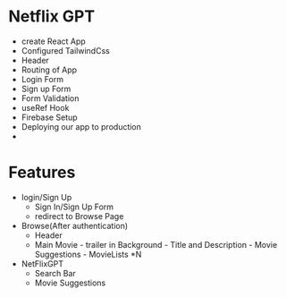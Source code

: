 # Netflix GPT 

- create React App
- Configured TailwindCss
- Header
- Routing of App
- Login Form
- Sign up Form
- Form Validation
- useRef Hook
- Firebase Setup
- Deploying our app to production
- 

# Features
- login/Sign Up 
   - Sign In/Sign Up Form
   - redirect to Browse Page
- Browse(After authentication)
   - Header
   - Main Movie
         - trailer in Background
         - Title and Description
         - Movie Suggestions
             - MovieLists *N
- NetFlixGPT
   - Search Bar
   - Movie Suggestions
